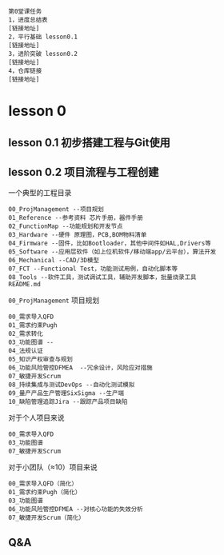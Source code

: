 ```
第0堂课任务
1，进度总结表
[链接地址]
2，平行基础 lesson0.1
[链接地址]
3，进阶突破 lesson0.2
[链接地址]
4，仓库链接
[链接地址]
```

# lesson 0

## lesson 0.1 初步搭建工程与Git使用

## lesson 0.2 项目流程与工程创建

一个典型的工程目录

```
00_ProjManagement --项目规划
01_Reference --参考资料 芯片手册，器件手册
02_FunctionMap --功能规划和开发节点
03_Hardware --硬件 原理图，PCB,BOM物料清单
04_Firmware --固件，比如Bootloader，其他中间件如HAL,Drivers等
05_Software --应用层软件（如上位机软件/移动端app/云平台），算法开发
06_Mechanical --CAD/3D模型
07_FCT --Functional Test，功能测试用例，自动化脚本等
08_Tools --软件工具，测试调试工具，辅助开发脚本，批量烧录工具
README.md
```

`00_ProjManagement` 项目规划

```
00_需求导入QFD
01_需求约束Pugh
02_需求转化
03_功能图谱 --
04_法规认证 
05_知识产权审查与规划
06_功能风险管控DFMEA  --冗余设计，风险应对措施
07_敏捷开发Scrum
08_持续集成与测试DevOps --自动化测试模拟
09_量产产品生产管理SixSigma --生产端
10_缺陷管理追踪Jira --跟踪产品项目缺陷
```

对于个人项目来说

```
00_需求导入QFD
03_功能图谱
07_敏捷开发Scrum
```

对于小团队（≈10）项目来说

```
00_需求导入QFD（简化）
01_需求约束Pugh（简化）
03_功能图谱
06_功能风险管控DFMEA --对核心功能的失效分析
07_敏捷开发Scrum（简化）
```





## Q&A